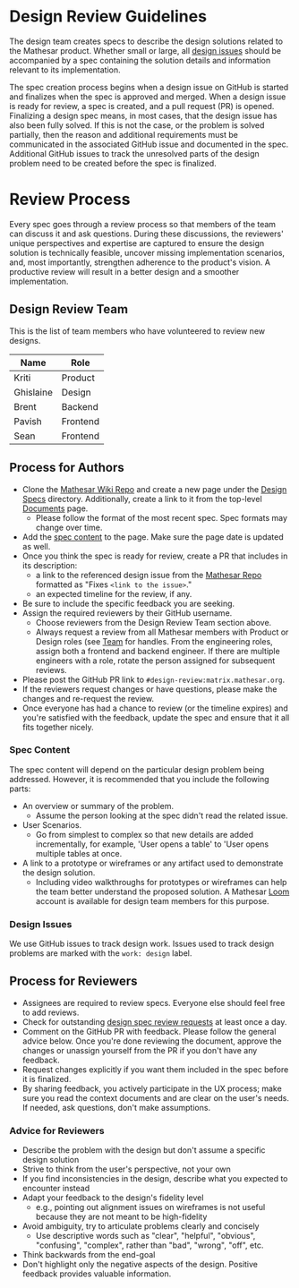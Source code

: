 # Design Review Guidelines

The design team creates specs to describe the design solutions related to the Mathesar product. Whether small or large, all [design issues](#design-issues) should be accompanied by a spec containing the solution details and information relevant to its implementation.

The spec creation process begins when a design issue on GitHub is started and finalizes when the spec is approved and merged. When a design issue is ready for review, a spec is created, and a pull request (PR) is opened. Finalizing a design spec means, in most cases, that the design issue has also been fully solved. If this is not the case, or the problem is solved partially, then the reason and additional requirements must be communicated in the associated GitHub issue and documented in the spec. Additional GitHub issues to track the unresolved parts of the design problem need to be created before the spec is finalized.

# Review Process
Every spec goes through a review process so that members of the team can discuss it and ask questions. During these discussions, the reviewers' unique perspectives and expertise are captured to ensure the design solution is technically feasible, uncover missing implementation scenarios, and, most importantly, strengthen adherence to the product's vision. A productive review will result in a better design and a smoother implementation.

## Design Review Team
This is the list of team members who have volunteered to review new designs.

| Name | Role |
|-|-|
| Kriti | Product |
| Ghislaine | Design |
| Brent | Backend |
| Pavish | Frontend |
| Sean | Frontend |

## Process for Authors

- Clone the [Mathesar Wiki Repo](https://github.com/centerofci/mathesar-wiki) and create a new page under the [Design Specs](/design/specs) directory. Additionally, create a link to it from the top-level [Documents](/design/specs) page.
  - Please follow the format of the most recent spec. Spec formats may change over time.
- Add the [spec content](##spec-content) to the page. Make sure the page date is updated as well.
- Once you think the spec is ready for review, create a PR that includes in its description:
  - a link to the referenced design issue from the [Mathesar Repo](https://github.com/centerofci/mathesar) formatted as "Fixes `<link to the issue>`."
  - an expected timeline for the review, if any.
- Be sure to include the specific feedback you are seeking.
- Assign the required reviewers by their GitHub username.
  - Choose reviewers from the Design Review Team section above.
  - Always request a review from all Mathesar members with Product or Design roles (see [Team](/team) for handles. From the engineering roles, assign both a frontend and backend engineer. If there are multiple engineers with a role, rotate the person assigned for subsequent reviews.
- Please post the GitHub PR link to `#design-review:matrix.mathesar.org`.
- If the reviewers request changes or have questions, please make the changes and re-request the review.
- Once everyone has had a chance to review (or the timeline expires) and you're satisfied with the feedback, update the spec and ensure that it all fits together nicely.

### Spec Content
The spec content will depend on the particular design problem being addressed. However, it is recommended that you include the following parts:

- An overview or summary of the problem.
  - Assume the person looking at the spec didn't read the related issue.
- User Scenarios.
  - Go from simplest to complex so that new details are added incrementally, for example, 'User opens a table' to 'User opens multiple tables at once.
- A link to a prototype or wireframes or any artifact used to demonstrate the design solution.
  - Including video walkthroughs for prototypes or wireframes can help the team better understand the proposed solution. A Mathesar [Loom](http://loom.com/) account is available for design team members for this purpose.

### Design Issues
We use GitHub issues to track design work. Issues used to track design problems are marked with the `work: design` label.

## Process for Reviewers
- Assignees are required to review specs. Everyone else should feel free to add reviews.
- Check for outstanding [design spec review requests](https://github.com/centerofci/mathesar-wiki/pulls?q=is%3Aopen) at least once a day.
- Comment on the GitHub PR with feedback. Please follow the general advice below.
Once you're done reviewing the document, approve the changes or unassign yourself from the PR if you don't have any feedback.
- Request changes explicitly if you want them included in the spec before it is finalized.
- By sharing feedback, you actively participate in the UX process; make sure you read the context documents and are clear on the user's needs. If needed, ask questions, don't make assumptions.

### Advice for Reviewers

- Describe the problem with the design but don't assume a specific design solution
- Strive to think from the user's perspective, not your own
- If you find inconsistencies in the design, describe what you expected to encounter instead
- Adapt your feedback to the design's fidelity level
  - e.g., pointing out alignment issues on wireframes is not useful because they are not meant to be high-fidelity
- Avoid ambiguity, try to articulate problems clearly and concisely
  - Use descriptive words such as "clear", "helpful", "obvious", "confusing", "complex", rather than "bad", "wrong", "off", etc.
- Think backwards from the end-goal
- Don't highlight only the negative aspects of the design. Positive feedback provides valuable information.
